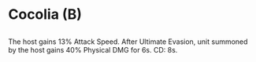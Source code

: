 # Cocolia (B)

## 

The host gains 13% Attack Speed. After Ultimate Evasion, unit summoned by the host gains 40% Physical DMG for 6s. CD: 8s.